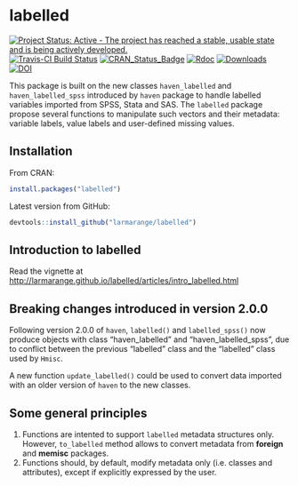 
<!-- README.md is generated from README.Rmd. Please edit that file -->

# labelled

[![Project Status: Active - The project has reached a stable, usable
state and is being actively
developed.](http://www.repostatus.org/badges/0.1.0/active.svg)](http://www.repostatus.org/#active)
[![Travis-CI Build
Status](https://travis-ci.org/larmarange/labelled.svg?branch=master)](https://travis-ci.org/larmarange/labelled)
[![CRAN\_Status\_Badge](http://www.r-pkg.org/badges/version/labelled)](https://cran.r-project.org/package=labelled)
[![Rdoc](http://www.rdocumentation.org/badges/version/labelled)](http://www.rdocumentation.org/packages/labelled)
[![Downloads](https://cranlogs.r-pkg.org/badges/labelled)](https://cran.r-project.org/package=labelled)
[![DOI](https://www.zenodo.org/badge/38772078.svg)](https://www.zenodo.org/badge/latestdoi/38772078)

This package is built on the new classes `haven_labelled` and
`haven_labelled_spss` introduced by `haven` package to handle labelled
variables imported from SPSS, Stata and SAS. The `labelled` package
propose several functions to manipulate such vectors and their metadata:
variable labels, value labels and user-defined missing values.

## Installation

From CRAN:

``` r
install.packages("labelled")
```

Latest version from GitHub:

``` r
devtools::install_github("larmarange/labelled")
```

## Introduction to labelled

Read the vignette at
<http://larmarange.github.io/labelled/articles/intro_labelled.html>

## Breaking changes introduced in version 2.0.0

Following version 2.0.0 of `haven`, `labelled()` and `labelled_spss()`
now produce objects with class “haven\_labelled” and
“haven\_labelled\_spss”, due to conflict between the previous
“labelled” class and the “labelled” class used by `Hmisc`.

A new function `update_labelled()` could be used to convert data
imported with an older version of `haven` to the new classes.

## Some general principles

1.  Functions are intented to support `labelled` metadata structures
    only. However, `to_labelled` method allows to convert metadata from
    **foreign** and **memisc** packages.
2.  Functions should, by default, modify metadata only (i.e. classes and
    attributes), except if explicitly expressed by the user.
